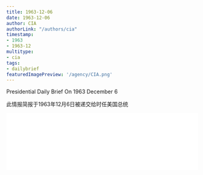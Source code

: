 ```yaml
---
title: 1963-12-06
date: 1963-12-06
author: CIA 
authorLink: "/authors/cia"
timestamp: 
- 1963
- 1963-12
multitype: 
- cia
tags: 
- dailybrief
featuredImagePreview: '/agency/CIA.png'
---
```



Presidential Daily Brief On 1963 December 6

此情报简报于1963年12月6日被递交给时任美国总统

<!--more-->





<div id="over" style="width:100%; overflow:hidden"> <iframe id="sFrame" name="sFrame" frameborder="no" border="0"  allowfullscreen marginwidth="0" scrolling="no" src = " /CIA/1963-12-06.html "  style = " position:absulute; width: 806px; top: 300;" > </iframe> </div>